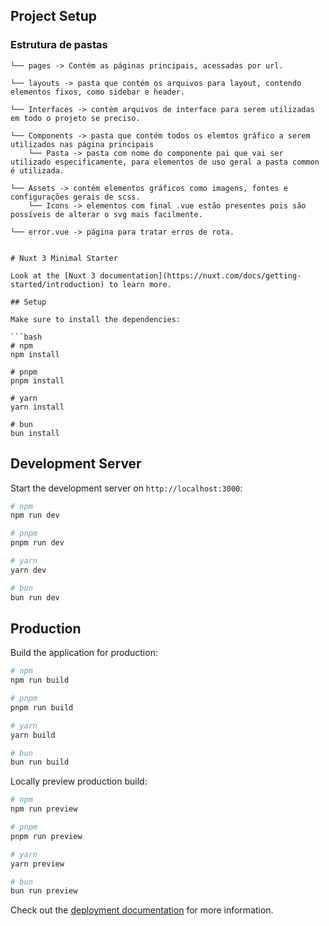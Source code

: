 ## Project Setup

### Estrutura de pastas
```
└── pages -> Contém as páginas principais, acessadas por url.
```
```
└── layouts -> pasta que contém os arquivos para layout, contendo elementos fixos, como sidebar e header.
```
```
└── Interfaces -> contém arquivos de interface para serem utilizadas em todo o projeto se preciso.
```
```
└── Components -> pasta que contém todos os elemtos gráfico a serem utilizados nas página principais
    └── Pasta -> pasta com nome do componente pai que vai ser utilizado especificamente, para elementos de uso geral a pasta common é utilizada.
```
```
└── Assets -> contém elementos gráficos como imagens, fontes e configurações gerais de scss.
    └── Icons -> elementos com final .vue estão presentes pois são possíveis de alterar o svg mais facilmente.
```
```
└── error.vue -> página para tratar erros de rota.


# Nuxt 3 Minimal Starter

Look at the [Nuxt 3 documentation](https://nuxt.com/docs/getting-started/introduction) to learn more.

## Setup

Make sure to install the dependencies:

```bash
# npm
npm install

# pnpm
pnpm install

# yarn
yarn install

# bun
bun install
```

## Development Server

Start the development server on `http://localhost:3000`:

```bash
# npm
npm run dev

# pnpm
pnpm run dev

# yarn
yarn dev

# bun
bun run dev
```

## Production

Build the application for production:

```bash
# npm
npm run build

# pnpm
pnpm run build

# yarn
yarn build

# bun
bun run build
```

Locally preview production build:

```bash
# npm
npm run preview

# pnpm
pnpm run preview

# yarn
yarn preview

# bun
bun run preview
```

Check out the [deployment documentation](https://nuxt.com/docs/getting-started/deployment) for more information.
